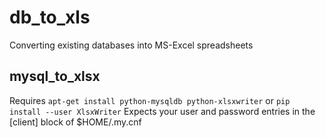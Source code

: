 # db_to_xls
Converting existing databases into MS-Excel spreadsheets

## mysql_to_xlsx
Requires `apt-get install python-mysqldb python-xlsxwriter`
or `pip install --user XlsxWriter`
Expects your user and password entries in the [client] block of $HOME/.my.cnf

